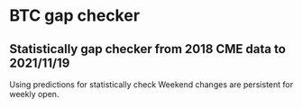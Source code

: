 # BTC gap checker

## Statistically gap checker from 2018 CME data to 2021/11/19

Using predictions for statistically check Weekend changes are persistent for weekly open. 


